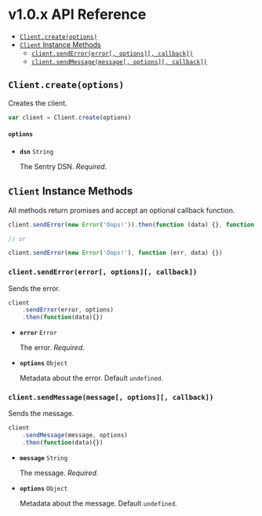 # v1.0.x API Reference

- [`Client.create(options)`](#clientcreateoptions)
- [`Client` Instance Methods](#client-instance-methods)
    - [`client.sendError(error[, options][, callback])`](#clientsenderrorerror-options-callback)
    - [`client.sendMessage(message[, options][, callback])`](#clientsendmessagemessage-options-callback)

## `Client.create(options)`

Creates the client.

```js
var client = Client.create(options)
```

#### `options`

- **`dsn`** `String`

    The Sentry DSN. *Required*.

## `Client` Instance Methods

All methods return promises and accept an optional callback function.

```js
client.sendError(new Error('Oops!')).then(function (data) {}, function (err) {})

// or

client.sendError(new Error('Oops!'), function (err, data) {})
```

### `client.sendError(error[, options][, callback])`

Sends the error.

```js
client
    .sendError(error, options)
    .then(function(data){})
```

- **`error`** `Error`

    The error. *Required*.

- **`options`** `Object`

    Metadata about the error. Default `undefined`.

### `client.sendMessage(message[, options][, callback])`

Sends the message.

```js
client
    .sendMessage(message, options)
    .then(function(data){})
```

- **`message`** `String`

    The message. *Required*.

- **`options`** `Object`

    Metadata about the message. Default `undefined`.
